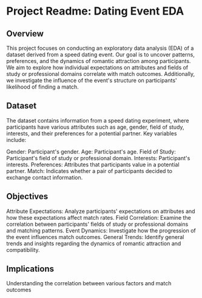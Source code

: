 # Project Readme: Dating Event EDA

## Overview

This project focuses on conducting an exploratory data analysis (EDA) of a dataset derived from a speed dating event. Our goal is to uncover patterns, preferences, and the dynamics of romantic attraction among participants. We aim to explore how individual expectations on attributes and fields of study or professional domains correlate with match outcomes. Additionally, we investigate the influence of the event's structure on participants' likelihood of finding a match.

## Dataset

The dataset contains information from a speed dating experiment, where participants have various attributes such as age, gender, field of study, interests, and their preferences for a potential partner. Key variables include:

Gender: Participant's gender.
Age: Participant's age.
Field of Study: Participant's field of study or professional domain.
Interests: Participant's interests.
Preferences: Attributes that participants value in a potential partner.
Match: Indicates whether a pair of participants decided to exchange contact information.

## Objectives

Attribute Expectations: Analyze participants' expectations on attributes and how these expectations affect match rates.
Field Correlation: Examine the correlation between participants' fields of study or professional domains and matching patterns.
Event Dynamics: Investigate how the progression of the event influences match outcomes.
General Trends: Identify general trends and insights regarding the dynamics of romantic attraction and compatibility.

## Implications

Understanding the correlation between various factors and match outcomes
